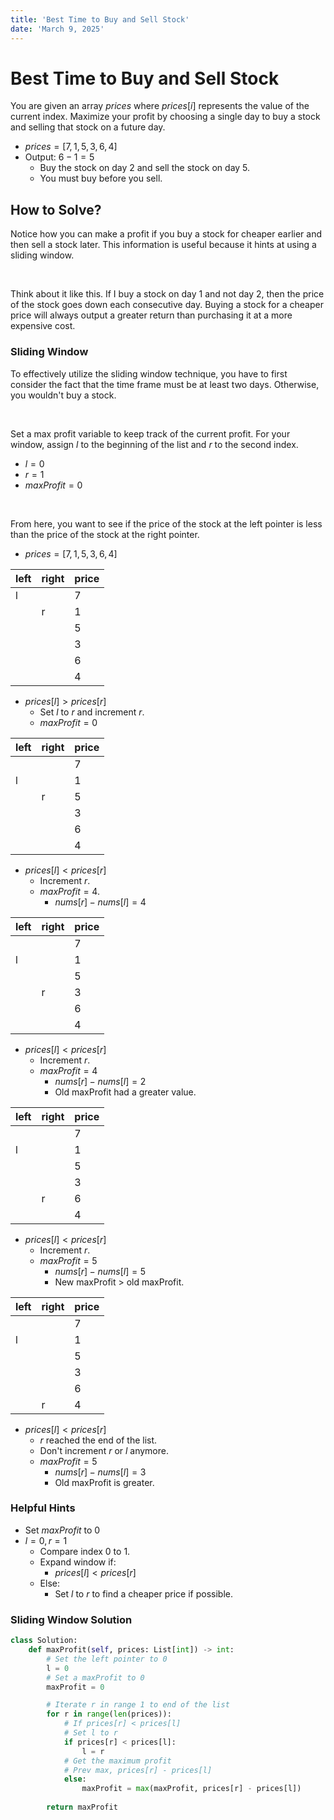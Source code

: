 ```yaml
---
title: 'Best Time to Buy and Sell Stock'
date: 'March 9, 2025'
---
```


# Best Time to Buy and Sell Stock

You are given an array $prices$ where $prices[i]$ represents the value of the current index. Maximize your profit by choosing a single day to buy a stock and selling that stock on a future day.

- $prices = [7, 1, 5, 3, 6, 4]$
- Output: $6 - 1 = 5$
    - Buy the stock on day 2 and sell the stock on day 5.
    - You must buy before you sell.

## How to Solve?

Notice how you can make a profit if you buy a stock for cheaper earlier and then sell a stock later. This information is useful because it hints at using a sliding window.

<br />

Think about it like this. If I buy a stock on day 1 and not day 2, then the price of the stock goes down each consecutive day. Buying a stock for a cheaper price will always output a greater return than purchasing it at a more expensive cost.

### Sliding Window

To effectively utilize the sliding window technique, you have to first consider the fact that the time frame must be at least two days. Otherwise, you wouldn't buy a stock.

<br />

Set a max profit variable to keep track of the current profit. For your window, assign $l$ to the beginning of the list and $r$ to the second index.

- $l = 0$
- $r = 1$
- $maxProfit = 0$

<br />

From here, you want to see if the price of the stock at the left pointer is less than the price of the stock at the right pointer.

- $prices = [7, 1, 5, 3, 6, 4]$

|   left    |   right   |   price
|   ---     |   ---     |   ---
|   l       |           |   7
|           |   r       |   1
|           |           |   5
|           |           |   3
|           |           |   6
|           |           |   4

- $prices[l] > prices[r]$
    - Set $l$ to $r$ and increment $r$.
    - $maxProfit = 0$

|   left    |   right   |   price
|   ---     |   ---     |   ---
|           |           |   7
|   l       |           |   1
|           |   r       |   5
|           |           |   3
|           |           |   6
|           |           |   4

- $prices[l] < prices[r]$
    - Increment $r$.
    - $maxProfit = 4$.
        - $nums[r] - nums[l] = 4$

|   left    |   right   |   price
|   ---     |   ---     |   ---
|           |           |   7
|   l       |           |   1
|           |           |   5
|           |   r       |   3
|           |           |   6
|           |           |   4

- $prices[l] < prices[r]$
    - Increment $r$.
    - $maxProfit = 4$
        - $nums[r] - nums[l] = 2$
        - Old maxProfit had a greater value.

|   left    |   right   |   price
|   ---     |   ---     |   ---
|           |           |   7
|   l       |           |   1
|           |           |   5
|           |           |   3
|           |   r       |   6
|           |           |   4

- $prices[l] < prices[r]$
    - Increment $r$.
    - $maxProfit = 5$
        - $nums[r] - nums[l] = 5$
        - New maxProfit > old maxProfit.

|   left    |   right   |   price
|   ---     |   ---     |   ---
|           |           |   7
|   l       |           |   1
|           |           |   5
|           |           |   3
|           |           |   6
|           |   r       |   4

- $prices[l] < prices[r]$
    - $r$ reached the end of the list.
    - Don't increment $r$ or $l$ anymore.
    - $maxProfit = 5$
        - $nums[r] - nums[l] = 3$
        - Old maxProfit is greater.

### Helpful Hints
- Set $maxProfit$ to 0
- $l = 0, r = 1$
    - Compare index 0 to 1.
    - Expand window if:
        - $prices[l] < prices[r]$
    - Else:
        - Set $l$ to $r$ to find a cheaper price if possible.

### Sliding Window Solution
```python
class Solution:
    def maxProfit(self, prices: List[int]) -> int:
        # Set the left pointer to 0
        l = 0
        # Set a maxProfit to 0
        maxProfit = 0

        # Iterate r in range 1 to end of the list
        for r in range(len(prices)):
            # If prices[r] < prices[l]
            # Set l to r
            if prices[r] < prices[l]:
                l = r
            # Get the maximum profit
            # Prev max, prices[r] - prices[l]
            else:
                maxProfit = max(maxProfit, prices[r] - prices[l])
        
        return maxProfit
